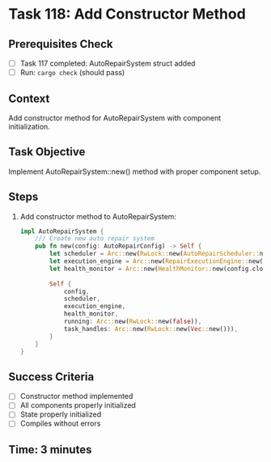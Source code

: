 # Task 118: Add Constructor Method

## Prerequisites Check
- [ ] Task 117 completed: AutoRepairSystem struct added
- [ ] Run: `cargo check` (should pass)

## Context
Add constructor method for AutoRepairSystem with component initialization.

## Task Objective
Implement AutoRepairSystem::new() method with proper component setup.

## Steps
1. Add constructor method to AutoRepairSystem:
   ```rust
   impl AutoRepairSystem {
       /// Create new auto repair system
       pub fn new(config: AutoRepairConfig) -> Self {
           let scheduler = Arc::new(RwLock::new(AutoRepairScheduler::new(config.clone())));
           let execution_engine = Arc::new(RepairExecutionEngine::new(config.clone()));
           let health_monitor = Arc::new(HealthMonitor::new(config.clone()));
           
           Self {
               config,
               scheduler,
               execution_engine,
               health_monitor,
               running: Arc::new(RwLock::new(false)),
               task_handles: Arc::new(RwLock::new(Vec::new())),
           }
       }
   }
   ```

## Success Criteria
- [ ] Constructor method implemented
- [ ] All components properly initialized
- [ ] State properly initialized
- [ ] Compiles without errors

## Time: 3 minutes